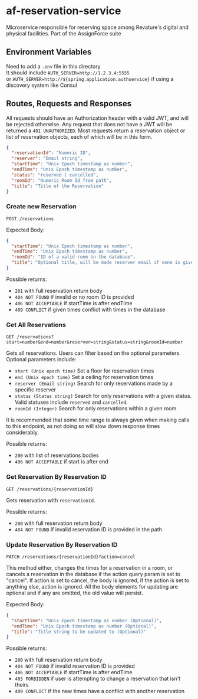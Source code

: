 # af-reservation-service
Microservice responsible for reserving space among Revature's digital and physical 
facilities. Part of the AssignForce suite

## Environment Variables
Need to add a `.env` file in this directory  
It should include ```AUTH_SERVER=http://1.2.3.4:5555```   
or ```AUTH_SERVER=http://${spring.application.authservice}``` if using a discovery system like Consul

## Routes, Requests and Responses
All requests should have an Authorization header with a valid JWT, and will be rejected 
otherwise. Any request that does not have a JWT will be returned a `401 UNAUTHORIZED`. 
Most requests return a reservation object or list of reservation objects, each of which 
will be in this form.

```json
{
  "reservationId": "Numeric ID",
  "reserver": "Email string",
  "startTime": "Unix Epoch timestamp as number",
  "endTime": "Unix Epoch timestamp as number",
  "status": "reserved | cancelled",
  "roomId": "Numeric Room Id from path",
  "title": "Title of the Reservation"
}
```

### Create new Reservation
`POST /reservations`

Expected Body:
```json
{
  "startTime": "Unix Epoch timestamp as number",
  "endTime": "Unix Epoch timestamp as number",
  "roomId": "ID of a valid room in the database",
  "title": "Optional title, will be made reserver email if none is given"
}
```
Possible returns:
- `201` with full reservation return body
- `404 NOT FOUND` if invalid or no room ID is provided
- `406 NOT ACCEPTABLE` if startTime is after endTime
- `409 CONFLICT` if given times conflict with times in the database

### Get All Reservations
`GET /reservations?start=number&end=number&reserver=string&status=string&roomId=number`

Gets all reservations. Users can filter based on the optional parameters. Optional parameters
include:
- `start (Unix epoch time)` Set a floor for reservation times
- `end (Unix epoch time)` Set a ceiling for reservation times
- `reserver (Email string)` Search for only reservations made by a specific reserver
- `status (Status string)` Search for only reservations with a given status. Valid statuses
include `reserved` and `cancelled`.
- `roomId (Integer)` Search for only reservations within a given room.

It is recommended that some time range is always given when making calls to this endpoint, as
not doing so will slow down response times considerably.

Possible returns:
- `200` with list of reservations bodies
- `406 NOT ACCEPTABLE` if start is after end

### Get Reservation By Reservation ID
`GET /reservations/{reservationId}`

Gets reservation with `reservationId`.

Possible returns:
- `200` with full reservation return body
- `404 NOT FOUND` if invalid reservation ID is provided in the path

### Update Reservation By Reservation ID
`PATCH /reservations/{reservationId}?action=cancel`

This method either, changes the times for a reservation in a room, or cancels a reservation
in the database if the action query param is set to "cancel". If action is set to cancel,
the body is ignored, if the action is set to anything else, action is ignored. All the 
body elements for updating are optional and if any are omitted, the old value will persist.

Expected Body:
```json
{
  "startTime": "Unix Epoch timestamp as number (Optional)",
  "endTime": "Unix Epoch timestamp as number (Optional)",
  "title": "Title string to be updated to (Optional)"
}
```

Possible returns:
- `200` with full reservation return body
- `404 NOT FOUND` if invalid reservation ID is provided
- `406 NOT ACCEPTABLE` if startTime is after endTime
- `403 FORBIDDEN` if user is attempting to change a reservation that isn't theirs
- `409 CONFLICT` if the new times have a conflict with another reservation